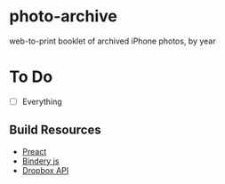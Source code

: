 # photo-archive
web-to-print booklet of archived iPhone photos, by year

# To Do
- [ ] Everything

## Build Resources

- [Preact](https://preactjs.com)
- [Bindery js](https://evanbrooks.info/bindery/)
- [Dropbox API](https://www.dropbox.com/developers/reference/content-access-guide)
